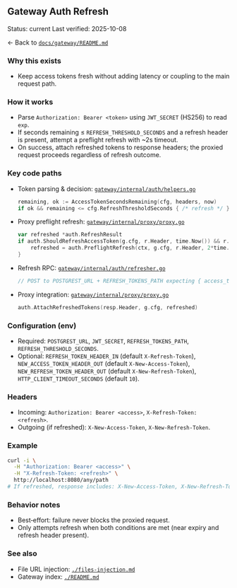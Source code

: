 ## Gateway Auth Refresh

Status: current
Last verified: 2025-10-08

← Back to [`docs/gateway/README.md`](./README.md)

### Why this exists

- Keep access tokens fresh without adding latency or coupling to the main request path.

### How it works

- Parse `Authorization: Bearer <token>` using `JWT_SECRET` (HS256) to read `exp`.
- If seconds remaining ≤ `REFRESH_THRESHOLD_SECONDS` and a refresh header is present, attempt a preflight refresh with ~2s timeout.
- On success, attach refreshed tokens to response headers; the proxied request proceeds regardless of refresh outcome.

### Key code paths

- Token parsing & decision: [`gateway/internal/auth/helpers.go`](../../gateway/internal/auth/helpers.go)

  ```go
  remaining, ok := AccessTokenSecondsRemaining(cfg, headers, now)
  if ok && remaining <= cfg.RefreshThresholdSeconds { /* refresh */ }
  ```

- Proxy preflight refresh: [`gateway/internal/proxy/proxy.go`](../../gateway/internal/proxy/proxy.go)

  ```go
  var refreshed *auth.RefreshResult
  if auth.ShouldRefreshAccessToken(g.cfg, r.Header, time.Now()) && r.Header.Get(g.cfg.RefreshTokenHeaderIn) != "" {
      refreshed = auth.PreflightRefresh(ctx, g.cfg, r.Header, 2*time.Second)
  }
  ```

- Refresh RPC: [`gateway/internal/auth/refresher.go`](../../gateway/internal/auth/refresher.go)

  ```go
  // POST to POSTGREST_URL + REFRESH_TOKENS_PATH expecting { access_token, refresh_token }
  ```

- Proxy integration: [`gateway/internal/proxy/proxy.go`](../../gateway/internal/proxy/proxy.go)

  ```go
  auth.AttachRefreshedTokens(resp.Header, g.cfg, refreshed)
  ```

### Configuration (env)

- Required: `POSTGREST_URL`, `JWT_SECRET`, `REFRESH_TOKENS_PATH`, `REFRESH_THRESHOLD_SECONDS`.
- Optional: `REFRESH_TOKEN_HEADER_IN` (default `X-Refresh-Token`), `NEW_ACCESS_TOKEN_HEADER_OUT` (default `X-New-Access-Token`), `NEW_REFRESH_TOKEN_HEADER_OUT` (default `X-New-Refresh-Token`), `HTTP_CLIENT_TIMEOUT_SECONDS` (default `10`).

### Headers

- Incoming: `Authorization: Bearer <access>`, `X-Refresh-Token: <refresh>`.
- Outgoing (if refreshed): `X-New-Access-Token`, `X-New-Refresh-Token`.

### Example

```bash
curl -i \
  -H "Authorization: Bearer <access>" \
  -H "X-Refresh-Token: <refresh>" \
  http://localhost:8080/any/path
# If refreshed, response includes: X-New-Access-Token, X-New-Refresh-Token
```

### Behavior notes

- Best‑effort: failure never blocks the proxied request.
- Only attempts refresh when both conditions are met (near expiry and refresh header present).

### See also

- File URL injection: [`./files-injection.md`](./files-injection.md)
- Gateway index: [`./README.md`](./README.md)
